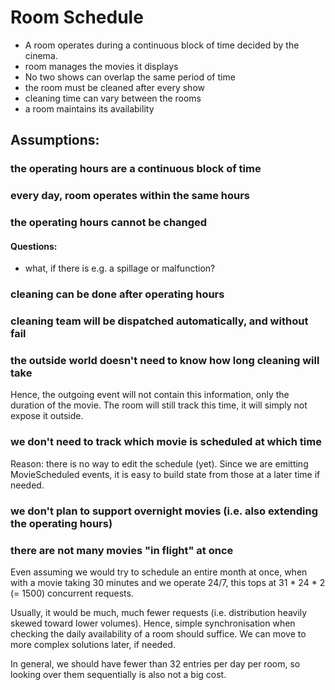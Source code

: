 # Room Schedule
- A room operates during a continuous block of time decided by the cinema.
- room manages the movies it displays
- No two shows can overlap the same period of time
- the room must be cleaned after every show
- cleaning time can vary between the rooms
- a room maintains its availability

## Assumptions:
### the operating hours are a continuous block of time
### every day, room operates within the same hours
### the operating hours cannot be changed
#### Questions:
- what, if there is e.g. a spillage or malfunction?
### cleaning can be done after operating hours
### cleaning team will be dispatched automatically, and without fail
### the outside world doesn't need to know how long cleaning will take
Hence, the outgoing event will not contain this information, only the duration of the movie.
The room will still track this time, it will simply not expose it outside.
### we don't need to track which movie is scheduled at which time
Reason: there is no way to edit the schedule (yet).
Since we are emitting MovieScheduled events, it is easy to build state from those at a later time if needed.
### we don't plan to support overnight movies (i.e. also extending the operating hours)
### there are not many movies "in flight" at once
Even assuming we would try to schedule an entire month at once, when with a movie taking 30 minutes and we operate 24/7, this tops at 31 * 24 * 2 (= 1500) concurrent requests.

Usually, it would be much, much fewer requests (i.e. distribution heavily skewed toward lower volumes).
Hence, simple synchronisation when checking the daily availability of a room should suffice.
We can move to more complex solutions later, if needed.

In general, we should have fewer than 32 entries per day per room, so looking over them sequentially is also not a big cost.